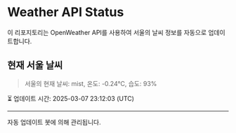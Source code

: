 
# Weather API Status

이 리포지토리는 OpenWeather API를 사용하여 서울의 날씨 정보를 자동으로 업데이트합니다.

## 현재 서울 날씨
> 서울의 현재 날씨: mist, 온도: -0.24°C, 습도: 93%

⏳ 업데이트 시간: 2025-03-07 23:12:03 (UTC)

---
자동 업데이트 봇에 의해 관리됩니다.
